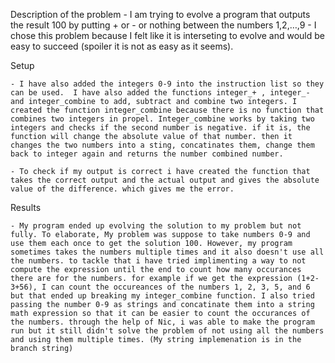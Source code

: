 Description of the problem
    - I am trying to evolve a program that outputs the result 100 by putting + or - or nothing between the numbers 1,2,…,9
    - I chose this problem because I felt like it is interseting to evolve and would be easy to succeed (spoiler it is not as easy as it seems). 

Setup 

    - I have also added the integers 0-9 into the instruction list so they can be used.  I have also added the functions integer_+ , integer_- and integer_combine to add, subtract and combine two integers. I created the function integer_combine because there is no function that combines two integers in propel. Integer_combine works by taking two integers and checks if the second number is negative. if it is, the function will change the absolute value of that number. then it changes the two numbers into a sting, concatinates them, change them back to integer again and returns the number combined number.  

    - To check if my output is correct i have created the function that takes the correct output and the actual output and gives the absolute value of the difference. which gives me the error. 


Results 

    - My program ended up evolving the solution to my problem but not fully. To elaborate, My problem was suppose to take numbers 0-9 and use them each once to get the solution 100. However, my program sometimes takes the numbers multiple times and it also doesn't use all the numbers. to tackle that i have tried implimenting a way to not compute the expression until the end to count how many occurances there are for the numbers. for example if we get the expression (1+2-3+56), I can count the occureances of the numbers 1, 2, 3, 5, and 6 but that ended up breaking my integer_combine function. I also tried passing the number 0-9 as strings and concatinate them into a string math expression so that it can be easier to count the occurances of the numbers. through the help of Nic, i was able to make the program run but it still didn't solve the problem of not using all the numbers and using them multiple times. (My string implemenation is in the branch string) 

